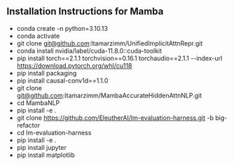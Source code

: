 ## Installation Instructions for Mamba
- conda create -n <your env> python=3.10.13
- conda activate <your env>
- git clone git@github.com:Itamarzimm/UnifiedImplicitAttnRepr.git
- conda install nvidia/label/cuda-11.8.0::cuda-toolkit
- pip install torch==2.1.1 torchvision==0.16.1 torchaudio==2.1.1 --index-url https://download.pytorch.org/whl/cu118
- pip install packaging
- pip install causal-conv1d==1.1.0
- git clone git@github.com:Itamarzimm/MambaAccurateHiddenAttnNLP.git
- cd MambaNLP
- pip install -e . 
- git clone https://github.com/EleutherAI/lm-evaluation-harness.git -b big-refactor
- cd lm-evaluation-harness
- pip install -e . 
- pip install jupyter
- pip install matplotlib
